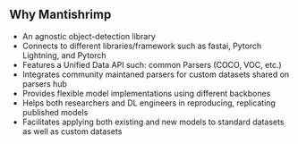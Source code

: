 ## Why Mantishrimp

-   An agnostic object-detection library
-   Connects to different libraries/framework such as fastai, Pytorch
    Lightning, and Pytorch
-   Features a Unified Data API such: common Parsers (COCO, VOC, etc.)
-   Integrates community maintaned parsers for custom datasets shared on
    parsers hub
-   Provides flexible model implementations using different backbones
-   Helps both researchers and DL engineers in reproducing, replicating
    published models
-   Facilitates applying both existing and new models to standard
    datasets as well as custom datasets
